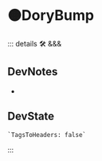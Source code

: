 # 🟠<moto>DoryBump</moto>

::: details 🛠 <dev>&&&</dev>

## DevNotes

-

## DevState

```py
`TagsToHeaders: false`
```

:::
